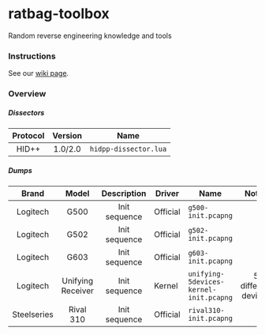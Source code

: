 # ratbag-toolbox
Random reverse engineering knowledge and tools

### Instructions

See our [wiki page](https://github.com/libratbag/ratbag-toolbox/wiki).

### Overview
##### Dissectors

Protocol | Version | Name
:---: | :---: | ---
HID++ | 1.0/2.0 | `hidpp-dissector.lua`

##### Dumps

Brand | Model | Description | Driver | Name | Notes
:---: | :---: | :---: | --- | --- | :---:
Logitech | G500 | Init sequence | Official | `g500-init.pcapng`
Logitech | G502 | Init sequence | Official | `g502-init.pcapng`
Logitech | G603 | Init sequence | Official | `g603-init.pcapng`
Logitech | Unifying Receiver | Init sequence | Kernel | `unifying-5devices-kernel-init.pcapng` | 5 different devices
Steelseries |  Rival 310 | Init sequence | Official | `rival310-init.pcapng`
